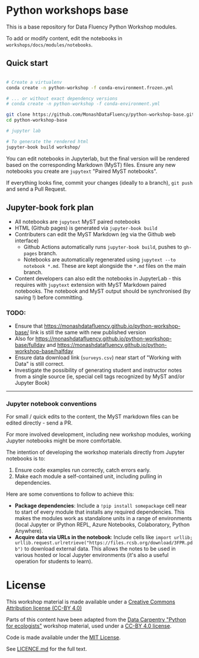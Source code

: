 # Python workshops base

This is a base repository for Data Fluency Python Workshop modules.

To add or modify content, edit the notebooks in 
`workshops/docs/modules/notebooks`.

## Quick start
```bash

# Create a virtualenv
conda create -n python-workshop -f conda-environment.frozen.yml

# ... or without exact dependency versions
# conda create -n python-workshop -f conda-environment.yml

git clone https://github.com/MonashDataFluency/python-workshop-base.git
cd python-workshop-base

# jupyter lab

# To generate the rendered html
jupyter-book build workshop/
```

You can edit notebooks in Jupyterlab, but the final version will be rendered based on the corresponding Markdown (MyST) files. Ensure any new notebooks you create are `jupytext` "Paired MyST notebooks".

If everything looks fine, commit your changes (ideally to a branch), `git push` and send a Pull Request.

## Jupyter-book fork plan

- All notebooks are `jupytext` MyST paired notebooks
- HTML (Github pages) is generated via `jupyter-book build`
- Contributers can edit the MyST Markdown (eg via the Github web interface)
  - Github Actions automatically runs `jupyter-book build`, pushes to `gh-pages` branch.
  - Notebooks are automatically regenerated using `jupytext --to notebook *.md`. These are kept alongside the `*.md` files on the main branch.
- Content developers can also edit the notebooks in JupyterLab - this requires with `jupytext` extension with MyST Markdown paired notebooks. The notebook and MyST output should be synchronised (by saving !) before committing.

### TODO:
- Ensure that https://monashdatafluency.github.io/python-workshop-base/ link is still the same with new published version
- Also for https://monashdatafluency.github.io/python-workshop-base/fullday and https://monashdatafluency.github.io/python-workshop-base/halfday
- Ensure data download link (`surveys.csv`) near start of "Working with Data" is still correct.
- Investigate the possibility of generating student and instructor notes from a single source (ie, special cell tags recognized by MyST and/or Jupyter Book)

----------------

### Jupyter notebook conventions

For small / quick edits to the content, the MyST markdown files can be edited directly - send a PR.

For more involved development, including new workshop modules, working Jupyter notebooks might be more comfortable.

The intention of developing the workshop materials directly from Jupyter notebooks is to:

1. Ensure code examples run correctly, catch errors early.
2. Make each module a self-contained unit, including pulling in dependencies.

Here are some conventions to follow to achieve this:

* **Package dependencies**: Include a `!pip install somepackage` cell near to start of every module
  that installs any required dependencies. This makes the modules work as standalone units in a range 
  of environments (local Jupyter or IPython REPL, Azure Notebooks, Colaboratory, Python Anywhere).
* **Acquire data via URLs in the notebook**: Include cells like `import urllib; urllib.request.urlretrieve("https://files.rcsb.org/download/3FPR.pdb")` to download external data.
  This allows the notes to be used in various hosted or local Jupyter environments 
  (it's also a useful operation for students to learn).


# License

This workshop material is made available under a 
[Creative Commons Attribution license (CC-BY 4.0)](https://creativecommons.org/licenses/by/4.0/legalcode)

Parts of this content have been adapted from the 
[Data Carpentry "Python for ecologists"](http://www.datacarpentry.org/python-ecology-lesson/) 
workshop material, used under a [CC-BY 4.0 license](https://creativecommons.org/licenses/by/4.0/legalcode).

Code is made available under the 
[MIT License](http://opensource.org/licenses/mit-license.html).

See [LICENCE.md](LICENSE.md) for the full text.
